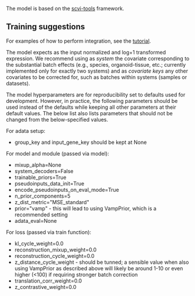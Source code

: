 The model is based on the [scvi-tools](https://scvi-tools.org/) framework.

## Training suggestions

For examples of how to perform integration, see the [tutorial](https://github.com/theislab/cross_system_integration/blob/main/tutorials/integration_VAMP%2BCYC.ipynb).

The model expects as the input normalized and log+1 transformed expression. 
We recommend using as _system_ the covariate corresponding to the substantial batch effects (e.g., species, organoid-tissue, etc.; currently implemented only for exactly two systems) and as _covariate keys_ any other covariates to be corrected for, such as batches within systems (samples or datasets).

The model hyperparameters are for reproducibility set to defaults used for development. However, in practice, the following parameters should be used instead of the defaults while keeping all other parameters at their default values. The below list also lists parameters that should not be changed from the below-specified values.

For adata setup:
- group_key and input_gene_key should be kept at None

For model and module (passed via model):
- mixup_alpha=None
- system_decoders=False
- trainable_priors=True
- pseudoinputs_data_init=True
- encode_pseudoinputs_on_eval_mode=True
- n_prior_components=5
- z_dist_metric="MSE_standard"
- prior="vamp" - this will lead to using VampPrior, which is a recommended setting
- adata_eval=None

For loss (passed via train function):
- kl_cycle_weight=0.0
- reconstruction_mixup_weight=0.0
- reconstruction_cycle_weight=0.0
- z_distance_cycle_weight - should be tunned; a sensible value when also using VampPrior as described above will likely be around 1-10 or even higher (<100) if requiring stronger batch correction
- translation_corr_weight=0.0
- z_contrastive_weight=0.0


